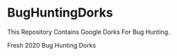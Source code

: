 # BugHuntingDorks
This Repository Contains Google Dorks For Bug Hunting.

Fresh 2020 Bug Hunting Dorks
